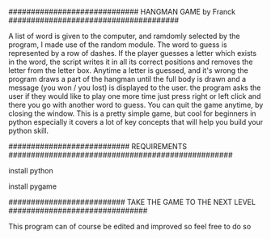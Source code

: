 
############################# HANGMAN GAME by Franck ######################################

A list of word is given to the computer, and ramdomly
selected by the program, I made use of the random module.
The word to guess is represented by a row of dashes. 
If the player guesses a letter which exists in the word, 
the script writes it in all its correct positions and
removes the letter from the letter box.
Anytime a letter is guessed, and it's wrong the program
draws a part of the hangman until the full body is drawn
and a message (you won / you lost) is displayed to the user. 
the program asks the user if they would like to play one more time
just press right or left click and there you go with another
word to guess. You can quit the game anytime, by closing the window.
This is a pretty simple game, but cool for beginners in python especially
it covers a lot of key concepts that will help you build your 
python skill. 

########################### REQUIREMENTS ##################################################

install python 

install pygame 

########################## TAKE THE GAME TO THE NEXT LEVEL ###############################

This program can of course be edited and improved so feel free to do so
